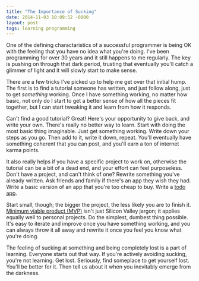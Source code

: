 ```yaml
---
title: "The Importance of Sucking"
date: 2014-11-03 10:09:52 -0800
layout: post
tags: learning programming
---
```


One of the defining charactaristics of a successful programmer is being OK with the feeling that you have no idea what you're doing. I've been programming for over 30 years and it still happens to me regularly. The key is pushing on through that dark period, trusting that eventually you'll catch a glimmer of light and it will slowly start to make sense.

There are a few tricks I've picked up to help me get over that initial hump. The first is to find a tutorial someone has written, and just follow along, just to get *something* working. Once I have something working, no matter how basic, not only do I start to get a better sense of how all the pieces fit together, but I can start tweaking it and learn from how it responds.

Can't find a good tutorial? Great! Here's your opportunity to give back, and write your own. There's really no better way to learn. Start with doing the most basic thing imaginable. Just get something working. Write down your steps as you go. Then add to it, write it down, repeat. You'll eventually have something coherent that you can post, and you'll earn a ton of internet karma points.

It also really helps if you have a specific project to work on, otherwise the tutorial can be a bit of a dead end, and your effort can feel purposeless. Don't have a project, and can't think of one? Rewrite something you've already written. Ask friends and family if there's an app they wish they had. Write a basic version of an app that you're too cheap to buy. Write a [todo app](http://todomvc.com/).

Start small, though; the bigger the project, the less likely you are to finish it. [Minimum viable product (MVP)](http://en.wikipedia.org/wiki/Minimum_viable_product) isn't just Silicon Valley jargon; it applies equally well to personal projects. Do the simplest, dumbest thing possible. It's easy to iterate and improve once you have something working, and you can always throw it all away and rewrite it once you feel you know what you're doing.

The feeling of sucking at something and being completely lost is a part of learning. Everyone starts out that way. If you're actively avoiding sucking, you're not learning. Get lost. Seriously, find someplace to get yourself lost. You'll be better for it. Then tell us about it when you inevitably emerge from the darkness.

